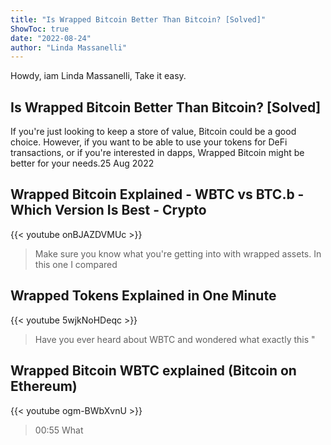 ```yaml
---
title: "Is Wrapped Bitcoin Better Than Bitcoin? [Solved]"
ShowToc: true 
date: "2022-08-24"
author: "Linda Massanelli" 
---
```


Howdy, iam Linda Massanelli, Take it easy.
## Is Wrapped Bitcoin Better Than Bitcoin? [Solved]
If you're just looking to keep a store of value, Bitcoin could be a good choice. However, if you want to be able to use your tokens for DeFi transactions, or if you're interested in dapps, Wrapped Bitcoin might be better for your needs.25 Aug 2022

## Wrapped Bitcoin Explained - WBTC vs BTC.b - Which Version Is Best - Crypto
{{< youtube onBJAZDVMUc >}}
>Make sure you know what you're getting into with wrapped assets. In this one I compared 

## Wrapped Tokens Explained in One Minute
{{< youtube 5wjkNoHDeqc >}}
>Have you ever heard about WBTC and wondered what exactly this "

## Wrapped Bitcoin WBTC explained (Bitcoin on Ethereum)
{{< youtube ogm-BWbXvnU >}}
>00:55 What 

